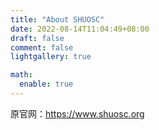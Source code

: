 ```yaml
---
title: "About SHUOSC"
date: 2022-08-14T11:04:49+08:00
draft: false
comment: false
lightgallery: true

math:
  enable: true
---
```


原官网：<https://www.shuosc.org>
